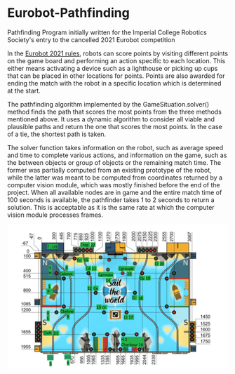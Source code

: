 # Eurobot-Pathfinding
Pathfinding Program initially written for the Imperial College Robotics Society's entry to the cancelled 2021 Eurobot competition

In the [Eurobot 2021 rules](https://www.eurobot.org/wp-content/uploads/2021/04/E2021_Rules_EN.pdf "Eurobot English rules"), robots can score points by visiting different points on the game board and performing an action specific to each location. This either means activating a device such as a lighthouse or picking up cups that can be placed in other locations for points. Points are also awarded for ending the match with the robot in a specific location which is determined at the start.

The pathfinding algorithm implemented by the GameSituation.solver() method finds the path that scores the most points from the three methods mentioned above. It uses a dynamic algorithm to consider all viable and plausible paths and return the one that scores the most points. In the case of a tie, the shortest path is taken. 

The solver function takes information on the robot, such as average speed and time to complete various actions, and information on the game, such as the between objects or group of objects or the remaining match time. The former was partially computed from an existing prototype of the robot, while the latter was meant to be computed from coordinates returned by a computer vision module, which was mostly finished before the end of the project. When all available nodes are in game and the entire match time of 100 seconds is available, the pathfinder takes 1 to 2 seconds to return a solution. This is acceptable as it is the same rate at which the computer vision module processes frames.

![game board with numbered locations](https://github.com/DavidMael/Eurobot-Pathfinding/blob/main/board.png "game board with numbered locations")